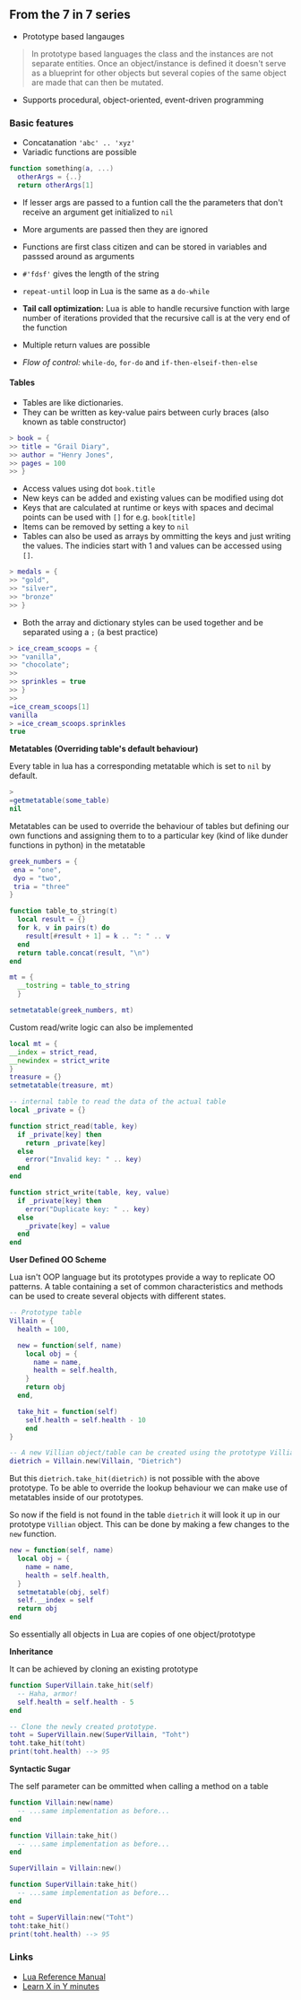 ## From the 7 in 7 series

- Prototype based langauges
> In prototype based languages the class and the instances are not separate entities. Once an object/instance is defined it doesn't serve as a blueprint for other objects but several copies of the same object are made that can then be mutated.

- Supports procedural, object-oriented, event-driven programming

### Basic features
- Concatanation `'abc' .. 'xyz'`
- Variadic functions are possible
```lua
function something(a, ...)
  otherArgs = {..}
  return otherArgs[1]
```
- If lesser args are passed to a funtion call the the parameters that don't receive an argument get initialized to `nil`
- More arguments are passed then they are ignored
- Functions are first class citizen and can be stored in variables and passsed around as arguments
- `#'fdsf'` gives the length of the string
- `repeat-until` loop in Lua is the same as a `do-while`

- **Tail call optimization:** Lua is able to handle recursive function with large number of iterations provided that the recursive call is at the very end of the function
- Multiple return values are possible
- *Flow of control:* `while-do`, `for-do` and `if-then-elseif-then-else`

#### Tables

- Tables are like dictionaries.
- They can be written as key-value pairs between curly braces (also known as table constructor)
```lua
> book = {
>> title = "Grail Diary",
>> author = "Henry Jones",
>> pages = 100
>> }
```
- Access values using dot `book.title`
- New keys can be added and existing values can be modified using dot
- Keys that are calculated at runtime or keys with spaces and decimal points can be used with `[]` for e.g. `book[title]`
- Items can be removed by setting a key to `nil`
- Tables can also be used as arrays by ommitting the keys and just writing the values. The indicies start with 1 and values can be accessed using `[]`.
```lua
> medals = {
>> "gold",
>> "silver",
>> "bronze"
>> }
```
- Both the array and dictionary styles can be used together and be separated using a `;` (a best practice)

```lua
> ice_cream_scoops = {
>> "vanilla",
>> "chocolate";
>>
>> sprinkles = true
>> }
>>
=ice_cream_scoops[1]
vanilla
> =ice_cream_scoops.sprinkles
true
```
**Metatables (Overriding table's default behaviour)**

Every table in lua has a corresponding metatable which is set to `nil` by default.
```lua
>
=getmetatable(some_table)
nil
```
Metatables can be used to override the behaviour of tables but defining our own functions and assigning them to to a particular key (kind of like dunder functions in python) in the metatable

```lua
greek_numbers = {
 ena = "one",
 dyo = "two",
 tria = "three"
}

function table_to_string(t)
  local result = {}
  for k, v in pairs(t) do
    result[#result + 1] = k .. ": " .. v
  end
  return table.concat(result, "\n")
end

mt = {
  __tostring = table_to_string
  }

setmetatable(greek_numbers, mt)
```

Custom read/write logic can also be implemented
```lua
local mt = {
__index = strict_read,
__newindex = strict_write
}
treasure = {}
setmetatable(treasure, mt)

-- internal table to read the data of the actual table
local _private = {}

function strict_read(table, key)
  if _private[key] then
    return _private[key]
  else
    error("Invalid key: " .. key)
  end
end

function strict_write(table, key, value)
  if _private[key] then
    error("Duplicate key: " .. key)
  else
    _private[key] = value
  end
end
```

**User Defined OO Scheme**

Lua isn't OOP language but its prototypes provide a way to replicate OO patterns.
A table containing a set of common characteristics and methods can be used to create several objects with different states.

```lua
-- Prototype table
Villain = {
  health = 100,

  new = function(self, name)
    local obj = {
      name = name,
      health = self.health,
    }
    return obj
  end,

  take_hit = function(self)
    self.health = self.health - 10
    end
}

-- A new Villian object/table can be created using the prototype Villian
dietrich = Villain.new(Villain, "Dietrich")
```
But this `dietrich.take_hit(dietrich)` is not possible with the above prototype. To be able to override the lookup behaviour we can make use of metatables inside of our prototypes.

So now if the field is not found in the table `dietrich` it will look it up in our prototype `Villian` object. This can be done by making a few changes to the `new` function.

```lua
new = function(self, name)
  local obj = {
    name = name,
    health = self.health,
  }
  setmetatable(obj, self)
  self.__index = self
  return obj
end
```
So essentially all objects in Lua are copies of one object/prototype

**Inheritance**

It can be achieved by cloning an existing prototype

```lua
function SuperVillain.take_hit(self)
  -- Haha, armor!
  self.health = self.health - 5
end

-- Clone the newly created prototype.
toht = SuperVillain.new(SuperVillain, "Toht")
toht.take_hit(toht)
print(toht.health) --> 95
```

**Syntactic Sugar**

The self parameter can be ommitted when calling a method on a table

```lua
function Villain:new(name)
  -- ...same implementation as before...
end

function Villain:take_hit()
  -- ...same implementation as before...
end

SuperVillain = Villain:new()

function SuperVillain:take_hit()
  -- ...same implementation as before...
end

toht = SuperVillain:new("Toht")
toht:take_hit()
print(toht.health) --> 95
```

### Links
- [Lua Reference Manual](https://www.lua.org/manual/5.3/)
- [Learn X in Y minutes](https://learnxinyminutes.com/docs/lua/)
